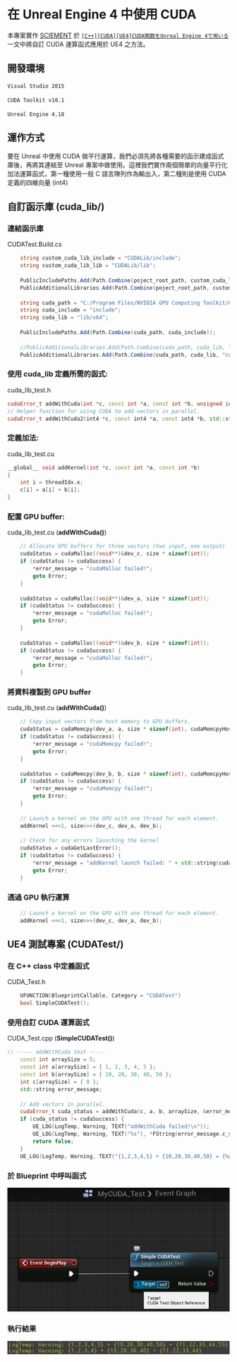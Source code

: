 # 在 Unreal Engine 4 中使用 CUDA

本專案實作 [SCIEMENT](http://www.sciement.com/tech-blog/author/sciement/) 於 [`[C++][CUDA][UE4]CUDA関数をUnreal Engine 4で用いる`](http://www.sciement.com/tech-blog/c/cuda_in_ue4/) 一文中將自訂 CUDA 運算函式應用於 UE4 之方法。

## 開發環境

    Visual Studio 2015

    CUDA Toolkit v10.1

    Unreal Engine 4.18


## 運作方式
要在 Unreal 中使用 CUDA 做平行運算，我們必須先將各種需要的函示建成函式庫後，再將其連結至 Unreal 專案中做使用。這裡我們實作兩個簡單的向量平行化加法運算函式，第一種使用一般 C 語言陣列作為輸出入，第二種則是使用 CUDA 定義的四維向量 (int4)

## 自訂函示庫 (cuda_lib/)

### 連結函示庫
CUDATest.Build.cs
```C#
    string custom_cuda_lib_include = "CUDALib/include";
    string custom_cuda_lib_lib = "CUDALib/lib";

    PublicIncludePaths.Add(Path.Combine(poject_root_path, custom_cuda_lib_include));
    PublicAdditionalLibraries.Add(Path.Combine(poject_root_path, custom_cuda_lib_lib, "cuda_lib.lib"));

    string cuda_path = "C:/Program Files/NVIDIA GPU Computing Toolkit/CUDA/v10.2/";
    string cuda_include = "include";
    string cuda_lib = "lib/x64";

    PublicIncludePaths.Add(Path.Combine(cuda_path, cuda_include));

    //PublicAdditionalLibraries.Add(Path.Combine(cuda_path, cuda_lib, "cudart.lib"));
    PublicAdditionalLibraries.Add(Path.Combine(cuda_path, cuda_lib, "cudart_static.lib"));
```

### 使用 cuda_lib 定義所需的函式:

cuda_lib_test.h
```cpp
cudaError_t addWithCuda(int *c, const int *a, const int *b, unsigned int size, std::string *error_message);
// Helper function for using CUDA to add vectors in parallel.
cudaError_t addWithCuda2(int4 *c, const int4 *a, const int4 *b, std::string* error_message);
```

### 定義加法:

cuda_lib_test.cu

```cpp
__global__ void addKernel(int *c, const int *a, const int *b)
{
    int i = threadIdx.x;
    c[i] = a[i] + b[i];
}
```

### 配置 GPU buffer:

cuda_lib_test.cu (**addWithCuda()**)
```cpp
    // Allocate GPU buffers for three vectors (two input, one output)    .
    cudaStatus = cudaMalloc((void**)&dev_c, size * sizeof(int));
    if (cudaStatus != cudaSuccess) {
		*error_message = "cudaMalloc failed!";
        goto Error;
    }

    cudaStatus = cudaMalloc((void**)&dev_a, size * sizeof(int));
    if (cudaStatus != cudaSuccess) {
		*error_message = "cudaMalloc failed!";
        goto Error;
    }

    cudaStatus = cudaMalloc((void**)&dev_b, size * sizeof(int));
    if (cudaStatus != cudaSuccess) {
		*error_message = "cudaMalloc failed!";
        goto Error;
    }
```

### 將資料複製到 GPU buffer
cuda_lib_test.cu (**addWithCuda()**)
```cpp
    // Copy input vectors from host memory to GPU buffers.
    cudaStatus = cudaMemcpy(dev_a, a, size * sizeof(int), cudaMemcpyHostToDevice);
    if (cudaStatus != cudaSuccess) {
		*error_message = "cudaMemcpy failed!";
        goto Error;
    }

    cudaStatus = cudaMemcpy(dev_b, b, size * sizeof(int), cudaMemcpyHostToDevice);
    if (cudaStatus != cudaSuccess) {
		*error_message = "cudaMemcpy failed!";
        goto Error;
    }

    // Launch a kernel on the GPU with one thread for each element.
    addKernel <<<1, size>>>(dev_c, dev_a, dev_b);

    // Check for any errors launching the kernel
    cudaStatus = cudaGetLastError();
    if (cudaStatus != cudaSuccess) {
		*error_message = "addKernel launch failed: " + std::string(cudaGetErrorString(cudaStatus));
        goto Error;
    }
```
### 透過 GPU 執行運算
```cpp
    // Launch a kernel on the GPU with one thread for each element.
    addKernel <<<1, size>>>(dev_c, dev_a, dev_b);
```

## UE4 測試專案 (CUDATest/)
### 在 C++ class 中定義函式
CUDA_Test.h
```cpp
    UFUNCTION(BlueprintCallable, Category = "CUDATest")
	bool SimpleCUDATest();
```
### 使用自訂 CUDA 運算函式
CUDA_Test.cpp (**SimpleCUDATest()**)
```cpp
// ----- addWithCuda test -----
	const int arraySize = 5;
	const int a[arraySize] = { 1, 2, 3, 4, 5 };
	const int b[arraySize] = { 10, 20, 30, 40, 50 };
	int c[arraySize] = { 0 };
	std::string error_message;

	// Add vectors in parallel.
	cudaError_t cuda_status = addWithCuda(c, a, b, arraySize, &error_message);
	if (cuda_status != cudaSuccess) {
		UE_LOG(LogTemp, Warning, TEXT("addWithCuda failed!\n"));
		UE_LOG(LogTemp, Warning, TEXT("%s"), *FString(error_message.c_str()));
		return false;
	}
	UE_LOG(LogTemp, Warning, TEXT("{1,2,3,4,5} + {10,20,30,40,50} = {%d,%d,%d,%d,%d}"), c[0], c[1], c[2], c[3], c[4]);
```

### 於 Blueprint 中呼叫函式
![](Docs/blueprint.png)

### 執行結果
![](Docs/outputlog.png)